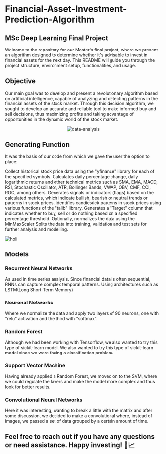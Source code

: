 # Financial-Asset-Investment-Prediction-Algorithm
## MSc Deep Learning Final Project

Welcome to the repository for our Master's final project, where we present an algorithm designed to determine whether it's advisable to invest in financial assets for the next day. This README will guide you through the project structure, environment setup, functionalities, and usage.

## Objective

Our main goal was to develop and present a revolutionary algorithm based on artificial intelligence, capable of analyzing and detecting patterns in the financial assets of the stock market. Through this decision algorithm, we sought to develop an accurate and reliable tool to make informed buy and sell decisions, thus maximizing profits and taking advantage of opportunities in the dynamic world of the stock market.

  <div align="center">
    <img src="https://s10.s3c.es/imag/_v0/770x420/d/0/5/600x400_buy-sell-dados.jpg" alt="data-analysis"/>
  </div>

## Generating Function

It was the basis of our code from which we gave the user the option to place:

Collect historical stock price data using the "yfinance" library for each of the specified symbols.
Calculates daily percentage change, daily logarithmic returns and other technical metrics such as SMA, EMA, MACD, RSI, Stochastic Oscillator, ATR, Bollinger Bands, VWAP, OBV, CMF, CCI, ROC, among others.
Generates signals or indicators (flags) based on the calculated metrics, which indicate bullish, bearish or neutral trends or patterns in stock prices.
Identifies candlestick patterns in stock prices using various functions of the "talib" library.
Generates a "Target" column that indicates whether to buy, sell or do nothing based on a specified percentage threshold.
Optionally, normalizes the data using the MinMaxScaler
Splits the data into training, validation and test sets for further analysis and modelling.

![holi](https://github.com/QuantumBrainLabs/Financial-Asset-Investment-Prediction-Algorithm/assets/87869947/ec9090a1-d07e-4550-b855-9ccc4710668d)

## Models

### Recurrent Neural Networks
As used in time series analysis. Since financial data is often sequential, RNNs can capture complex temporal patterns. Using architectures such as LSTM(Long Short-Term Memory)

### Neuronal Networks
Where we normalize the data and apply two layers of 90 neurons, one with "relu" activation and the third with "softmax".

### Random Forest
Although we had been working with Tensorflow, we also wanted to try this type of sickit-learn model.  We also wanted to try this type of sickit-learn model since we were facing a classification problem.

### Support Vector Machine
Having already applied a Random Forest, we moved on to the SVM, where we could regulate the layers and make the model more complex and thus look for better results.

### Convolutional Neural Networks
Here it was interesting, wanting to break a little with the matrix and after some discussion, we decided to make a convolutional where, instead of images, we passed a set of data grouped by a certain amount of time.

## Feel free to reach out if you have any questions or need assistance. Happy investing! 🚀📈
